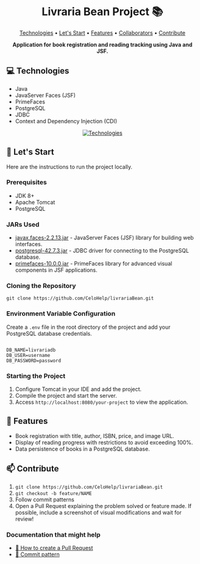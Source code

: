 <h1 align="center" style="font-weight: bold;">Livraria Bean Project 📚</h1>

<p align="center">
  <a href="#tech">Technologies</a> • 
  <a href="#started">Let's Start</a> • 
  <a href="#features">Features</a> • 
  <a href="#colab">Collaborators</a> • 
  <a href="#contribute">Contribute</a>
</p>

<p align="center">
  <b>Application for book registration and reading tracking using Java and JSF.</b>
</p>

<h2 id="tech">💻 Technologies</h2>
<ul>
  <li>Java</li>
  <li>JavaServer Faces (JSF)</li>
  <li>PrimeFaces</li>
  <li>PostgreSQL</li>
  <li>JDBC</li>
  <li>Context and Dependency Injection (CDI)</li>
</ul>

<p align="center">
  <a href="https://skillicons.dev/icons?i=java,postgres,eclipse">
    <img src="https://skillicons.dev/icons?i=java,postgres,eclipse" alt="Technologies">
  </a>
</p>

<h2 id="started">🚀 Let's Start</h2>
<p>Here are the instructions to run the project locally.</p>

<h3>Prerequisites</h3>
<ul>
  <li>JDK 8+</li>
  <li>Apache Tomcat</li>
  <li>PostgreSQL</li>
</ul>

<h3>JARs Used</h3>
<ul>
  <li><a href="https://mvnrepository.com/search?q=javax.faces-2.2.13">javax.faces-2.2.13.jar</a> - JavaServer Faces (JSF) library for building web interfaces.</li>
  <li><a href="https://mvnrepository.com/artifact/org.postgresql/postgresql/42.7.3">postgresql-42.7.3.jar</a> - JDBC driver for connecting to the PostgreSQL database.</li>
  <li><a href="https://mvnrepository.com/artifact/org.primefaces/primefaces/10.0.0">primefaces-10.0.0.jar</a> - PrimeFaces library for advanced visual components in JSF applications.</li>
</ul>

<h3>Cloning the Repository</h3>
<pre><code>git clone https://github.com/CeloHelp/livrariaBean.git</code></pre>

<h3>Environment Variable Configuration</h3>
<p>Create a <code>.env</code> file in the root directory of the project and add your PostgreSQL database credentials.</p>
<pre><code>
DB_NAME=livrariadb
DB_USER=username
DB_PASSWORD=password
</code></pre>

<h3>Starting the Project</h3>
<ol>
  <li>Configure Tomcat in your IDE and add the project.</li>
  <li>Compile the project and start the server.</li>
  <li>Access <code>http://localhost:8080/your-project</code> to view the application.</li>
</ol>

<h2 id="features">📍 Features</h2>
<ul>
  <li>Book registration with title, author, ISBN, price, and image URL.</li>
  <li>Display of reading progress with restrictions to avoid exceeding 100%.</li>
  <li>Data persistence of books in a PostgreSQL database.</li>
</ul>

<h2 id="contribute">📫 Contribute</h2>
<ol>
  <li><code>git clone https://github.com/CeloHelp/livrariaBean.git</code></li>
  <li><code>git checkout -b feature/NAME</code></li>
  <li>Follow commit patterns</li>
  <li>Open a Pull Request explaining the problem solved or feature made. If possible, include a screenshot of visual modifications and wait for review!</li>
</ol>

<h3>Documentation that might help</h3>
<ul>
  <li><a href="https://www.atlassian.com/br/git/tutorials/making-a-pull-request">📝 How to create a Pull Request</a></li>
  <li><a href="https://gist.github.com/joshbuchea/6f47e86d2510bce28f8e7f42ae84c716">💾 Commit pattern</a></li>
</ul>

